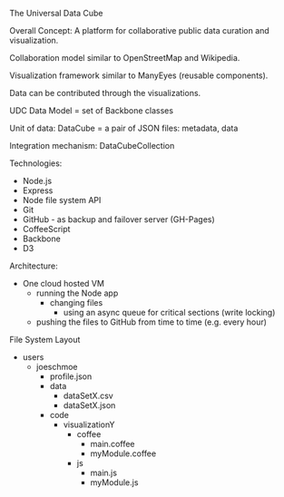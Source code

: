 The Universal Data Cube

Overall Concept: A platform for collaborative public data curation and visualization.

Collaboration model similar to OpenStreetMap and Wikipedia.

Visualization framework similar to ManyEyes (reusable components).

Data can be contributed through the visualizations.

UDC Data Model = set of Backbone classes

Unit of data: DataCube = a pair of JSON files: metadata, data

Integration mechanism: DataCubeCollection

Technologies:

 * Node.js
 * Express
 * Node file system API
 * Git
 * GitHub - as backup and failover server (GH-Pages)
 * CoffeeScript
 * Backbone
 * D3

Architecture:

 * One cloud hosted VM
   * running the Node app
     * changing files
       * using an async queue for critical sections (write locking)
   * pushing the files to GitHub from time to time (e.g. every hour)
 
File System Layout

 * users
   * joeschmoe
     * profile.json
     * data
       * dataSetX.csv
       * dataSetX.json
     * code
       * visualizationY
         * coffee
           * main.coffee
           * myModule.coffee
         * js
           * main.js
           * myModule.js
